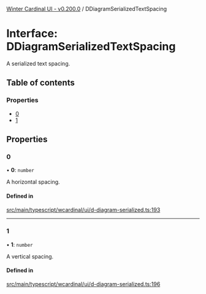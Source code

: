 [Winter Cardinal UI - v0.200.0](../index.md) / DDiagramSerializedTextSpacing

# Interface: DDiagramSerializedTextSpacing

A serialized text spacing.

## Table of contents

### Properties

- [0](DDiagramSerializedTextSpacing.md#0)
- [1](DDiagramSerializedTextSpacing.md#1)

## Properties

### 0

• **0**: `number`

A horizontal spacing.

#### Defined in

[src/main/typescript/wcardinal/ui/d-diagram-serialized.ts:193](https://github.com/winter-cardinal/winter-cardinal-ui/blob/v0.200.0/src/main/typescript/wcardinal/ui/d-diagram-serialized.ts#L193)

___

### 1

• **1**: `number`

A vertical spacing.

#### Defined in

[src/main/typescript/wcardinal/ui/d-diagram-serialized.ts:196](https://github.com/winter-cardinal/winter-cardinal-ui/blob/v0.200.0/src/main/typescript/wcardinal/ui/d-diagram-serialized.ts#L196)
